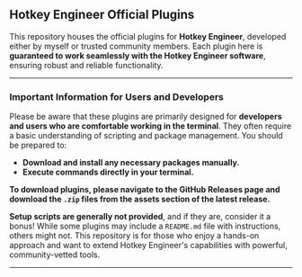 ## Hotkey Engineer Official Plugins

This repository houses the official plugins for **Hotkey Engineer**, developed either by myself or trusted community members. Each plugin here is **guaranteed to work seamlessly with the Hotkey Engineer software**, ensuring robust and reliable functionality.

-----

### Important Information for Users and Developers

Please be aware that these plugins are primarily designed for **developers and users who are comfortable working in the terminal**. They often require a basic understanding of scripting and package management. You should be prepared to:

  * **Download and install any necessary packages manually.**
  * **Execute commands directly in your terminal.**

**To download plugins, please navigate to the GitHub Releases page and download the `.zip` files from the assets section of the latest release.**

**Setup scripts are generally not provided**, and if they are, consider it a bonus\! While some plugins may include a `README.md` file with instructions, others might not. This repository is for those who enjoy a hands-on approach and want to extend Hotkey Engineer's capabilities with powerful, community-vetted tools.

-----
